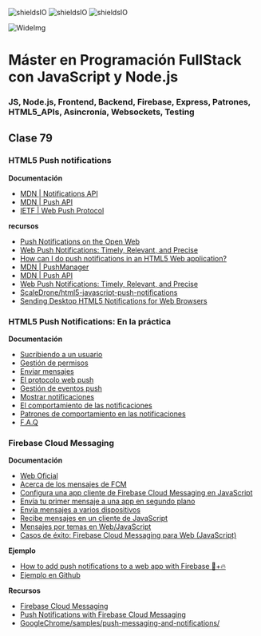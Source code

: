 ![shieldsIO](https://img.shields.io/github/issues/Fictizia/Master-en-programacion-fullstack-con-JavaScript-y-Node.js_ed2.svg)
![shieldsIO](https://img.shields.io/github/forks/Fictizia/Master-en-programacion-fullstack-con-JavaScript-y-Node.js_ed2.svg)
![shieldsIO](https://img.shields.io/github/stars/Fictizia/Master-en-programacion-fullstack-con-JavaScript-y-Node.js_ed2.svg)

![WideImg](http://fictizia.com/img/github/Fictizia-plan-estudios-github.jpg)

# Máster en Programación FullStack con JavaScript y Node.js
### JS, Node.js, Frontend, Backend, Firebase, Express, Patrones, HTML5_APIs, Asincronía, Websockets, Testing

## Clase 79

### HTML5 Push notifications

**Documentación**
- [MDN | Notifications API](https://developer.mozilla.org/en-US/docs/Web/API/Notifications_API)
- [MDN | Push API](https://developer.mozilla.org/en-US/docs/Web/API/Push_API)
- [IETF | Web Push Protocol](https://tools.ietf.org/html/draft-ietf-webpush-protocol)

**recursos**
- [Push Notifications on the Open Web](https://developers.google.com/web/updates/2015/03/push-notifications-on-the-open-web)
- [Web Push Notifications: Timely, Relevant, and Precise](https://developers.google.com/web/fundamentals/push-notifications/)
- [How can I do push notifications in an HTML5 Web application?](https://stackoverflow.com/a/32502379)
- [MDN | PushManager](https://developer.mozilla.org/en-US/docs/Web/API/PushManager)
- [MDN | Push API](https://developer.mozilla.org/en-US/docs/Web/API/Push_API)
- [Web Push Notifications: Timely, Relevant, and Precise](https://developers.google.com/web/fundamentals/push-notifications/)
- [ScaleDrone/html5-javascript-push-notifications](https://github.com/ScaleDrone/html5-javascript-push-notifications)
- [Sending Desktop HTML5 Notifications for Web Browsers](https://www.pubnub.com/blog/sending-desktop-html5-notifications-for-web-browsers-with-pubnub/)


### HTML5 Push Notifications: En la práctica

**Documentación**
- [Sucribiendo a un usuario](https://developers.google.com/web/fundamentals/push-notifications/subscribing-a-user)
- [Gestión de permisos](https://developers.google.com/web/fundamentals/push-notifications/permission-ux)
- [Enviar mensajes](https://developers.google.com/web/fundamentals/push-notifications/sending-messages-with-web-push-libraries)
- [El protocolo web push](https://developers.google.com/web/fundamentals/push-notifications/web-push-protocol)
- [Gestión de eventos push](https://developers.google.com/web/fundamentals/push-notifications/handling-messages)
- [Mostrar notificaciones](https://developers.google.com/web/fundamentals/push-notifications/display-a-notification)
- [El comportamiento de las notificaciones](https://developers.google.com/web/fundamentals/push-notifications/notification-behaviour)
- [Patrones de comportamiento en las notificaciones](https://developers.google.com/web/fundamentals/push-notifications/common-notification-patterns)
- [F.A.Q](https://developers.google.com/web/fundamentals/push-notifications/faq)


### Firebase Cloud Messaging

**Documentación**
- [Web Oficial](https://firebase.google.com/docs/cloud-messaging/?hl=es-419)
- [Acerca de los mensajes de FCM](https://firebase.google.com/docs/cloud-messaging/concept-options?hl=es-419)
- [Configura una app cliente de Firebase Cloud Messaging en JavaScript](https://firebase.google.com/docs/cloud-messaging/js/client?hl=es-419)
- [Envía tu primer mensaje a una app en segundo plano](https://firebase.google.com/docs/cloud-messaging/js/first-message?hl=es-419)
- [Envía mensajes a varios dispositivos](https://firebase.google.com/docs/cloud-messaging/js/send-multiple?hl=es-419)
- [Recibe mensajes en un cliente de JavaScript](https://firebase.google.com/docs/cloud-messaging/js/receive?hl=es-419)
- [Mensajes por temas en Web/JavaScript](https://firebase.google.com/docs/cloud-messaging/js/topic-messaging?hl=es-419)
- [Casos de éxito: Firebase Cloud Messaging para Web (JavaScript)](https://firebase.google.com/docs/cloud-messaging/js/case-studies?hl=es-419)

**Ejemplo**
- [How to add push notifications to a web app with Firebase 🔔+🔥](https://medium.freecodecamp.org/how-to-add-push-notifications-to-a-web-app-with-firebase-528a702e13e1)
- [Ejemplo en Github](https://github.com/Leocardoso94/push-notification-demo)

**Recursos**
- [Firebase Cloud Messaging](https://firebase.google.com/docs/cloud-messaging/?hl=es-419)
- [Push Notifications with Firebase Cloud Messaging](https://www.pluralsight.com/guides/push-notifications-with-firebase-cloud-messaging)
- [GoogleChrome/samples/push-messaging-and-notifications/](https://github.com/GoogleChrome/samples/tree/gh-pages/push-messaging-and-notifications)

